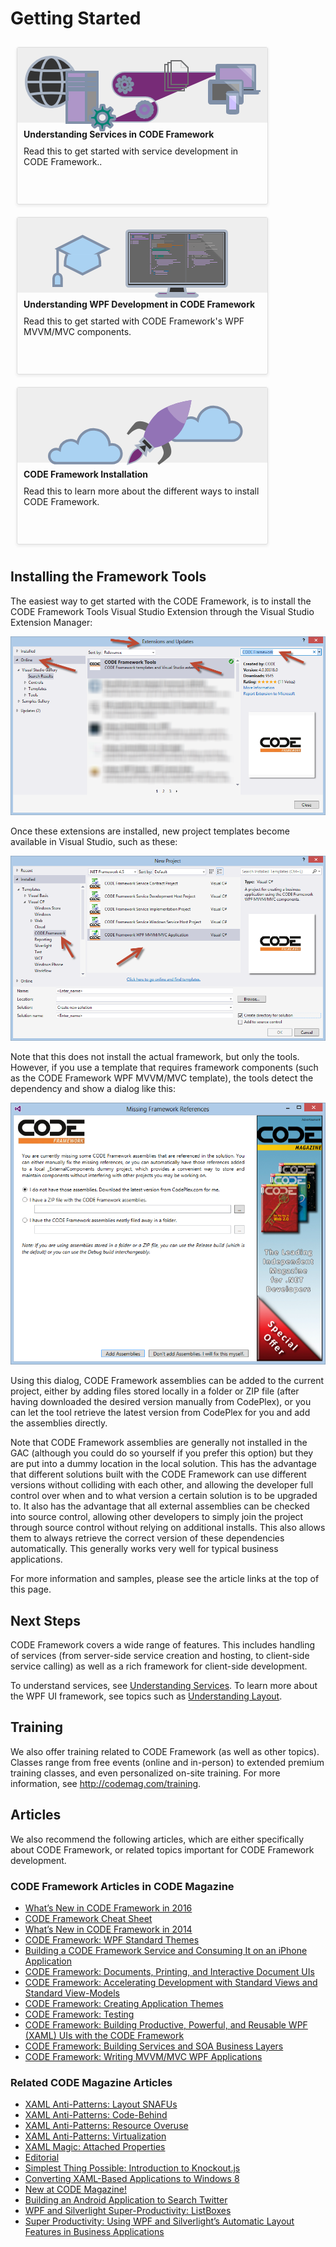 ﻿# Getting Started

<div style="float: left; width: 400px; margin: 10px; padding: 0; border: solid 1px #dddddd; border-radius: 3px; height: 250px; box-shadow: 0px 2px 5px #e8e8e8;">
    <div style="position: relative; top: 0; left: 0; right: 0; height: 120px; background: #eeeeee;">
        <svg xmlns="http://www.w3.org/2000/svg" viewBox="0 0 400 140"><defs><style>.cls-1{isolation:isolate;}.cls-13,.cls-2,.cls-3,.cls-9{fill:none;}.cls-2,.cls-3{stroke:#aab5c5;}.cls-12,.cls-2,.cls-3{stroke-miterlimit:10;}.cls-12,.cls-13,.cls-2{stroke-width:2px;}.cls-3{stroke-width:4px;}.cls-4{fill:#998aad;}.cls-5{fill:#aab5c5;}.cls-6{fill:#56616d;}.cls-7{fill:#333;}.cls-8{fill:#474f59;}.cls-10{fill:#55a5e4;}.cls-11{fill:#9273b6;}.cls-12{fill:#fff;stroke:#999;}.cls-13{stroke:gray;stroke-linejoin:bevel;}.cls-14{fill:#221f1f;}.cls-15{fill:#5e615f;}.cls-16{fill:#ae96c8;}.cls-17{fill:#d1d3d4;opacity:0.5;mix-blend-mode:screen;}.cls-18{fill:#2e2e2e;}.cls-19{fill:#5d5f5e;}.cls-20{fill:#cdc0ff;}.cls-21{fill:#757575;}</style></defs><title>asp-core-overview-5</title><g class="cls-1"><g id="Shapes"><path class="cls-2" d="M143,119h62a20,20,0,0,0,0-40H171.61a20,20,0,0,1,0-40H328"/><circle class="cls-3" cx="54" cy="55" r="40"/><ellipse class="cls-3" cx="54.5" cy="55" rx="17.5" ry="40"/><path class="cls-3" d="M88.73,34C82.54,35.77,69.23,37,53.82,37c-15.57,0-29-1.23-35.09-3"/><path class="cls-3" d="M18.73,75.4c5.8-1.76,19.39-3,35.22-3,15.44,0,28.75,1.18,34.78,2.87"/><line class="cls-3" x1="14" y1="55" x2="95" y2="55"/><path class="cls-4" d="M171.08,71.6a.87.87,0,0,0,.81.6l1.82-.06a.93.93,0,0,0,.74-.95l.1-2.23a1.29,1.29,0,0,1,.9-1.36c.29-.27.72-.39,1-.65a1.56,1.56,0,0,1,1.53.21l2,1.35a1.06,1.06,0,0,0,1-.1l1.33-1.48a1,1,0,0,0-.23-1.13l-1.6-1.75a1.14,1.14,0,0,1-.22-1.41l-.13-.15a1.51,1.51,0,0,0,.46-1c0-.56.33-1.1,1.31-1.2L184,60a1.1,1.1,0,0,0,.74-.94l-.19-2a.69.69,0,0,0-.81-.59l-2.23-.1a1.33,1.33,0,0,1-1.36-.9c-.27-.29-.39-.72-.65-1a2.23,2.23,0,0,1,.08-1.67L181,51.09a1,1,0,0,0-.08-1.26l-1.49-1a.85.85,0,0,0-1.12-.05l-1.62,1.74a1.42,1.42,0,0,1-1.55.35,4.32,4.32,0,0,0-1.1-.33l-.13-.15a1.47,1.47,0,0,1-1.06-1.17l-.31-2.39a.87.87,0,0,0-.81-.59l-2,.19a.69.69,0,0,0-.6.81l-.25,2.36c0,.84-.33,1.1-.75,1.22s-.72.39-1,.65a1.47,1.47,0,0,1-1.67-.08l-1.89-1.48a1.09,1.09,0,0,0-1.13.23l-1.33,1.48a1.23,1.23,0,0,0,.23,1.13l1.6,1.75c.53.58.65,1,.21,1.41,0,.28-.17.69-.2,1.25s-.32.82-1.3.92l-2.26.46a.87.87,0,0,0-.6.81l.19,2a.89.89,0,0,0,.67.73L162,62c.84,0,1.1.33,1.22.75a12.45,12.45,0,0,1,.64,1.29,1.25,1.25,0,0,1,.07,1.54l-1.48,1.89a1.08,1.08,0,0,0,.23,1.13L164,69.74a.85.85,0,0,0,1.12.05l1.62-1.74a1.42,1.42,0,0,1,1.55-.35l1.24.48c.56,0,.82.32,1.06,1.17l.45,2.26m5.48-12.75A4.91,4.91,0,0,1,172.13,64,4.56,4.56,0,0,1,167,59.54a4.69,4.69,0,0,1,4.28-5,4.75,4.75,0,0,1,5.25,4.29"/><path class="cls-5" d="M213.56,91.38a.52.52,0,0,0,0-.69l-.92-1a.62.62,0,0,0-.69,0l-1.57,1-1.07-.74.51-1.92a.47.47,0,0,0-.25-.57l-1.15-.54a.44.44,0,0,0-.63.18l-1.12,1.68a4,4,0,0,0-1.23-.33l-.19-1.95a.47.47,0,0,0-.46-.51h-1.32c-.2-.08-.42.12-.5.32l-.44,2a4.07,4.07,0,0,0-1.26.22l-1-1.77a.7.7,0,0,0-.61-.24l-1.27.5a.47.47,0,0,0-.3.54l.4,1.89c-.36.19-.72.52-1.07.71l-1.54-1.25a.45.45,0,0,0-.63,0l-.94.86a.45.45,0,0,0-.1.62l1.1,1.64a5.64,5.64,0,0,0-.82,1.14l-1.91-.64a.61.61,0,0,0-.64.32l-.54,1.15a.6.6,0,0,0,.24.7l1.62,1c-.16.41-.18.82-.33,1.23l-1.95.19a.6.6,0,0,0-.44.53L190.54,99a.6.6,0,0,0,.39.57l2,.3a8.17,8.17,0,0,0,.21,1.4l-1.78,1a.44.44,0,0,0-.24.61l.43,1.2a.65.65,0,0,0,.61.37l2-.47.57,1.06-1.25,1.54a.65.65,0,0,0,0,.63l.92,1a.53.53,0,0,0,.62.1l1.65-1.1,1.07.74-.5,1.92a.47.47,0,0,0,.25.57l1.22.61a.59.59,0,0,0,.63-.18l1-1.61c.41,0,.82.18,1.24.19l.11,2a.6.6,0,0,0,.53.44l1.31.13a.84.84,0,0,0,.51-.46l.37-1.92c.49,0,.91-.17,1.4-.21l.89,1.7a.48.48,0,0,0,.61.24l1.2-.43a.56.56,0,0,0,.37-.61l-.4-1.89a5,5,0,0,0,1.07-.71l1.54,1.25a.46.46,0,0,0,.69,0l.94-.86a.46.46,0,0,0,0-.69l-1.1-1.64a3.45,3.45,0,0,0,.82-1.14l1.91.64A.47.47,0,0,0,215,105l.61-1.22a.7.7,0,0,0-.18-.63l-1.68-1.11a3.53,3.53,0,0,0,.26-1.17l2-.26c.21-.06.43-.26.43-.4l.06-1.38a.47.47,0,0,0-.46-.51L214.16,98a7.54,7.54,0,0,0-.15-1.32l1.64-1A.5.5,0,0,0,216,95l-.43-1.2a.44.44,0,0,0-.61-.24l-2,.33-.58-1.07,1.18-1.47M205,97.58a2,2,0,1,1-3,2.71,2,2,0,0,1,.06-2.84,2.07,2.07,0,0,1,2.91.13"/><polygon class="cls-6" points="128 120 79 120 79 83 80 83 80 80 79 80 79 75 80 75 80 72 79 72 79 68 80 68 80 65 79 65 79 60 80 60 80 57 79 57 79 52 80 52 80 49 79 49 79 39 128 39 128 120"/><rect x="110" y="57" width="18" height="3"/><rect x="110" y="65" width="18" height="3"/><rect x="110" y="49" width="18" height="3"/><rect class="cls-7" x="80" y="57" width="22" height="3"/><rect class="cls-7" x="80" y="65" width="22" height="3"/><rect class="cls-7" x="80" y="49" width="22" height="3"/><polygon class="cls-8" points="110 39 110 49 125 49 125 52 110 52 110 57 125 57 125 60 110 60 110 65 125 65 125 68 110 68 110 120 128 120 128 39 110 39"/><polygon class="cls-9" points="113 49 80 49 80 52 113 52 113 49 113 49"/><polyline class="cls-9" points="113 49 80 49 80 52 113 52 113 49"/><polygon class="cls-10" points="110 52 102 52 102 49 110 49 110 52 110 52"/><polygon class="cls-10" points="110 60 102 60 102 57 110 57 110 60 110 60"/><polygon class="cls-10" points="110 68 102 68 102 65 110 65 110 68 110 68"/><path class="cls-11" d="M155.36,109.55l-4.78-.53a.86.86,0,0,1-.75-.68,14.14,14.14,0,0,0-1.28-3.39.93.93,0,0,1,.12-1l3-3.7A.92.92,0,0,0,151.6,99l-2.49-2.49a.92.92,0,0,0-1.23-.07l-3.59,2.89a.91.91,0,0,1-1,.08A14.23,14.23,0,0,0,140.08,98a.92.92,0,0,1-.64-.78l-.52-4.6c-.05-.47-.45-.63-.92-.63h-3.53c-.47,0-.87.17-.92.63l-.51,4.56a.88.88,0,0,1-.7.75,14.15,14.15,0,0,0-3.54,1.44.91.91,0,0,1-1-.08l-3.54-2.85a.92.92,0,0,0-1.23.06L120.51,99a.92.92,0,0,0-.07,1.23l2.9,3.61a.91.91,0,0,1,.08,1,14.22,14.22,0,0,0-1.35,3.49.93.93,0,0,1-.81.69l-4.58.51a.82.82,0,0,0-.69.92V114a.82.82,0,0,0,.69.92l4.93.54a.88.88,0,0,1,.75.63,14.16,14.16,0,0,0,1.12,2.63.91.91,0,0,1-.1,1l-2.95,3.66a.92.92,0,0,0,.06,1.23l2.49,2.49a.92.92,0,0,0,1.23.07l3.63-2.92a.94.94,0,0,1,1.05-.07,14.23,14.23,0,0,0,3.05,1.29.93.93,0,0,1,.68.79l.53,4.91a.92.92,0,0,0,.92.82h3.53a.92.92,0,0,0,.92-.82l.53-4.86a.91.91,0,0,1,.67-.77,14.21,14.21,0,0,0,3.39-1.42.91.91,0,0,1,1,.09l3.7,3a.92.92,0,0,0,1.23-.07l2.49-2.49a.92.92,0,0,0,.07-1.23l-3-3.77a.93.93,0,0,1-.08-1,14.22,14.22,0,0,0,1.05-2.46.93.93,0,0,1,.78-.65l5-.56c.47-.05.64-.45.64-.92v-3.53C156,110,155.83,109.6,155.36,109.55ZM136,119.15a7.34,7.34,0,1,1,7.34-7.34A7.34,7.34,0,0,1,136,119.15Z"/><polyline class="cls-12" points="241 27 236 27 236 69 267 69 267 64"/><polyline class="cls-12" points="246 24 241 24 241 64 270 64 270 59"/><polygon class="cls-12" points="273 59 246 59 246 21 262 21 273 32 273 59"/><polygon class="cls-13" points="262 21 273 32 262 32 262 21"/><path class="cls-14" d="M380,71V29.63A1.63,1.63,0,0,0,378.37,28H320.63A1.63,1.63,0,0,0,319,29.63V71Z"/><path class="cls-14" d="M311.09,71c0-.45.38,1.87,2.73,2h70.45c1.82-.13,2.73-2.45,2.73-2V70H311Z"/><rect class="cls-15" x="349" y="29" width="1" height="1"/><rect class="cls-15" x="348" y="66" width="2" height="2"/><rect class="cls-16" x="322" y="31" width="55" height="34"/><polygon class="cls-17" points="377 31 356.12 31 377 50.54 377 31"/><rect class="cls-18" x="307" y="53" width="53" height="36" rx="2.16" ry="2.16"/><rect class="cls-4" x="310" y="56" width="47" height="30"/><polygon class="cls-19" points="358 71.58 359 71.74 359 70.49 358 70.64 358 71.58"/><polygon class="cls-17" points="357 75.33 357 56 335.88 56 357 75.33"/><path class="cls-18" d="M351.35,104.43a31.36,31.36,0,0,1-6.62.51,36.15,36.15,0,0,1-7.08-.51c-1-.25-1.65-.84-1.65-1.78V73.12c0-.95.63-1.52,1.69-1.68a56.41,56.41,0,0,1,7-.44,41.19,41.19,0,0,1,6.62.43c1.14.18,1.69.77,1.69,1.72v29.5C353,103.59,352.51,104.17,351.35,104.43Z"/><rect class="cls-20" x="337" y="75" width="15" height="26"/><circle class="cls-21" cx="344.23" cy="72.83" r="0.33"/><circle class="cls-21" cx="339.03" cy="73.09" r="0.26"/><polygon class="cls-17" points="352 87.98 352 75 337.83 75 352 87.98"/></g></g></svg>
    </div>
    <p style="margin: 10px;"><b>Understanding Services in CODE Framework</b></p>
    <p style="margin: 0 10px 5px 10px;">Read this to get started with service development in CODE Framework..</p>
</div>
<div style="float: left; width: 400px; margin: 10px; padding: 0; border: solid 1px #dddddd; border-radius: 3px; height: 250px; box-shadow: 0px 2px 5px #e8e8e8;">
    <div style="position: relative; top: 0; left: 0; right: 0; height: 120px; background: #eeeeee;">
        <svg xmlns="http://www.w3.org/2000/svg" viewBox="0 0 400 140"><defs><style>.cls-1,.cls-12{fill:none;stroke-miterlimit:10;}.cls-1{stroke:#8090a8;stroke-width:4px;}.cls-2{fill:#5d5d5d;}.cls-3{fill:#171717;}.cls-4{fill:#2e2e2e;}.cls-5{fill:#6d6e70;}.cls-6{fill:#5d5f5e;}.cls-7{fill:#1772b8;}.cls-8{fill:#929090;}.cls-9{fill:#767778;}.cls-10{fill:#a86527;}.cls-11{fill:#048273;}.cls-12{stroke:#6d6e70;}.cls-13{fill:#fff;opacity:0.15;}</style></defs><title>asp-core-overview-6</title><g id="Shapes"><polygon class="cls-1" points="63.98 49.89 104.28 70.01 144.58 49.89 104.28 29.77 63.98 49.89"/><path class="cls-1" d="M80,58.72c-3.71,3.78-3.71,17.7-3.71,17.7l28,14,28-14s0-13.92-3.71-17.7"/><path class="cls-1" d="M70.73,96.9c0-3.87-2.85-7-6.37-7S58,93,58,96.9V109H70.73Z"/><line class="cls-1" x1="64.37" y1="89.9" x2="64.37" y2="50.43"/><polygon class="cls-2" points="288 124 222.52 124 226.35 120 284.16 120 288 124"/><path class="cls-3" d="M285.41,126H225.22c-2.78-.24-2.83-2.68-2.83-2H288C288,123.32,288.33,125.76,285.41,126Z"/><polygon class="cls-3" points="269.4 121 241.11 121 243.4 108 267.11 108 269.4 121"/><path class="cls-3" d="M331.46,21H178.54A3.54,3.54,0,0,0,175,24.54v81.92a3.54,3.54,0,0,0,3.54,3.54H331.46a3.54,3.54,0,0,0,3.54-3.54V24.54A3.54,3.54,0,0,0,331.46,21ZM329,104H180V26H329Z"/><rect class="cls-4" x="180" y="25" width="150" height="79"/><rect class="cls-5" x="181" y="25" width="29" height="2"/><rect class="cls-5" x="181" y="33" width="29" height="2"/><rect class="cls-6" x="272" y="27" width="2" height="1"/><rect class="cls-6" x="272" y="29" width="2" height="1"/><rect class="cls-6" x="272" y="31" width="2" height="1"/><rect class="cls-6" x="272" y="33" width="2" height="1"/><rect class="cls-6" x="272" y="35" width="2" height="1"/><rect class="cls-6" x="272" y="37" width="2" height="1"/><rect class="cls-6" x="272" y="40" width="2" height="1"/><rect class="cls-6" x="272" y="42" width="2" height="1"/><rect class="cls-6" x="272" y="44" width="2" height="1"/><rect class="cls-6" x="272" y="46" width="2" height="1"/><rect class="cls-6" x="272" y="48" width="2" height="1"/><rect class="cls-6" x="272" y="50" width="2" height="1"/><rect class="cls-6" x="272" y="52" width="2" height="1"/><rect class="cls-6" x="272" y="54" width="2" height="1"/><rect class="cls-6" x="272" y="56" width="2" height="1"/><rect class="cls-6" x="272" y="58" width="2" height="1"/><rect class="cls-6" x="272" y="60" width="2" height="1"/><rect class="cls-6" x="272" y="62" width="2" height="1"/><rect class="cls-6" x="272" y="65" width="2" height="1"/><rect class="cls-6" x="272" y="67" width="2" height="1"/><rect class="cls-6" x="272" y="69" width="2" height="1"/><rect class="cls-6" x="272" y="71" width="2" height="1"/><rect class="cls-6" x="272" y="73" width="2" height="1"/><rect class="cls-6" x="272" y="75" width="2" height="1"/><rect class="cls-6" x="272" y="77" width="2" height="1"/><rect class="cls-6" x="272" y="79" width="2" height="1"/><rect class="cls-7" x="274" y="27" width="2" height="1"/><rect class="cls-7" x="274" y="29" width="2" height="1"/><rect class="cls-7" x="274" y="31" width="2" height="1"/><rect class="cls-7" x="274" y="33" width="2" height="1"/><rect class="cls-6" x="277" y="27" width="21" height="1"/><rect class="cls-6" x="277" y="29" width="13" height="1"/><rect class="cls-6" x="277" y="31" width="18" height="1"/><rect class="cls-6" x="277" y="33" width="10" height="1"/><rect class="cls-7" x="215" y="27" width="2" height="1"/><rect class="cls-7" x="215" y="29" width="2" height="1"/><rect class="cls-7" x="215" y="31" width="2" height="1"/><rect class="cls-7" x="184" y="29" width="2" height="1"/><rect class="cls-7" x="184" y="31" width="2" height="1"/><rect class="cls-7" x="215" y="33" width="2" height="1"/><rect class="cls-6" x="218" y="27" width="21" height="1"/><rect class="cls-6" x="218" y="29" width="13" height="1"/><rect class="cls-6" x="218" y="31" width="18" height="1"/><rect class="cls-6" x="218" y="33" width="10" height="1"/><rect class="cls-8" x="274" y="37" width="20" height="1"/><rect class="cls-8" x="274" y="40" width="38" height="1"/><rect class="cls-8" x="274" y="42" width="26" height="1"/><rect class="cls-8" x="274" y="44" width="42" height="1"/><rect class="cls-8" x="274" y="46" width="8" height="1"/><rect class="cls-8" x="283" y="46" width="23" height="1"/><rect class="cls-8" x="307" y="46" width="3" height="1"/><rect class="cls-8" x="274" y="48" width="27" height="1"/><rect class="cls-8" x="274" y="50" width="46" height="1"/><rect class="cls-8" x="274" y="52" width="28" height="1"/><rect class="cls-6" x="274" y="54" width="25" height="1"/><rect class="cls-6" x="274" y="56" width="28" height="1"/><rect class="cls-6" x="274" y="58" width="31" height="1"/><rect class="cls-8" x="279" y="60" width="2" height="1"/><rect class="cls-8" x="279" y="62" width="2" height="1"/><rect class="cls-8" x="279" y="65" width="2" height="1"/><rect class="cls-8" x="283" y="60" width="12" height="1"/><rect class="cls-8" x="297" y="60" width="12" height="1"/><rect class="cls-8" x="284" y="62" width="9" height="1"/><rect class="cls-8" x="295" y="62" width="9" height="1"/><rect class="cls-8" x="282" y="65" width="3" height="1"/><rect class="cls-8" x="215" y="37" width="20" height="1"/><rect class="cls-9" x="236" y="37" width="14" height="1"/><rect class="cls-8" x="215" y="40" width="20" height="1"/><rect class="cls-8" x="215" y="42" width="8" height="1"/><rect class="cls-8" x="215" y="44" width="8" height="1"/><rect class="cls-8" x="215" y="46" width="8" height="1"/><rect class="cls-10" x="224" y="42" width="23" height="1"/><rect class="cls-10" x="224" y="44" width="41" height="1"/><rect class="cls-10" x="224" y="46" width="23" height="1"/><rect class="cls-7" x="248" y="46" width="3" height="1"/><rect class="cls-6" x="215" y="48" width="2" height="1"/><rect class="cls-11" x="215" y="50" width="23" height="1"/><rect class="cls-11" x="216" y="52" width="28" height="1"/><rect class="cls-6" x="216" y="54" width="25" height="1"/><rect class="cls-6" x="215" y="56" width="28" height="1"/><rect class="cls-6" x="216" y="58" width="31" height="1"/><rect class="cls-11" x="220" y="60" width="2" height="1"/><rect class="cls-11" x="220" y="62" width="2" height="1"/><rect class="cls-11" x="220" y="65" width="2" height="1"/><rect class="cls-11" x="225" y="60" width="9" height="1"/><rect class="cls-11" x="225" y="62" width="9" height="1"/><rect class="cls-11" x="223" y="65" width="3" height="1"/><rect class="cls-6" x="279" y="67" width="35" height="1"/><rect class="cls-6" x="282" y="69" width="26" height="1"/><rect class="cls-6" x="282" y="71" width="38" height="1"/><rect class="cls-6" x="282" y="73" width="26" height="1"/><rect class="cls-6" x="284" y="75" width="17" height="1"/><rect class="cls-6" x="282" y="77" width="2" height="1"/><rect class="cls-6" x="279" y="79" width="2" height="1"/><rect class="cls-6" x="220" y="67" width="35" height="1"/><rect class="cls-6" x="223" y="69" width="26" height="1"/><rect class="cls-6" x="223" y="71" width="38" height="1"/><rect class="cls-6" x="223" y="73" width="26" height="1"/><rect class="cls-6" x="225" y="75" width="17" height="1"/><rect class="cls-6" x="223" y="77" width="2" height="1"/><rect class="cls-6" x="215" y="81" width="2" height="1"/><rect class="cls-6" x="220" y="79" width="2" height="1"/><rect class="cls-6" x="218" y="81" width="2" height="1"/><rect class="cls-7" x="215" y="85" width="2" height="1"/><rect class="cls-6" x="218" y="85" width="16" height="1"/><rect class="cls-7" x="235" y="85" width="7" height="1"/><rect class="cls-7" x="218" y="87" width="2" height="1"/><rect class="cls-7" x="218" y="90" width="2" height="1"/><rect class="cls-6" x="221" y="87" width="19" height="1"/><rect class="cls-6" x="221" y="90" width="19" height="1"/><rect class="cls-6" x="212" y="27" width="2" height="1"/><rect class="cls-6" x="212" y="29" width="2" height="1"/><rect class="cls-6" x="212" y="31" width="2" height="1"/><rect class="cls-6" x="212" y="33" width="2" height="1"/><rect class="cls-6" x="212" y="35" width="2" height="1"/><rect class="cls-6" x="212" y="37" width="2" height="1"/><rect class="cls-6" x="212" y="39" width="2" height="1"/><rect class="cls-6" x="212" y="41" width="2" height="1"/><rect class="cls-6" x="212" y="43" width="2" height="1"/><rect class="cls-6" x="212" y="45" width="2" height="1"/><rect class="cls-6" x="212" y="47" width="2" height="1"/><rect class="cls-6" x="212" y="50" width="2" height="1"/><rect class="cls-6" x="212" y="52" width="2" height="1"/><rect class="cls-6" x="212" y="54" width="2" height="1"/><rect class="cls-6" x="212" y="56" width="2" height="1"/><rect class="cls-6" x="212" y="58" width="2" height="1"/><rect class="cls-6" x="212" y="60" width="2" height="1"/><rect class="cls-6" x="212" y="62" width="2" height="1"/><rect class="cls-6" x="212" y="64" width="2" height="1"/><rect class="cls-6" x="212" y="66" width="2" height="1"/><rect class="cls-6" x="212" y="68" width="2" height="1"/><rect class="cls-6" x="212" y="70" width="2" height="1"/><rect class="cls-6" x="212" y="72" width="2" height="1"/><rect class="cls-6" x="212" y="75" width="2" height="1"/><rect class="cls-6" x="212" y="77" width="2" height="1"/><rect class="cls-6" x="212" y="79" width="2" height="1"/><rect class="cls-6" x="212" y="81" width="2" height="1"/><rect class="cls-6" x="212" y="83" width="2" height="1"/><rect class="cls-6" x="212" y="85" width="2" height="1"/><rect class="cls-6" x="212" y="87" width="2" height="1"/><rect class="cls-6" x="212" y="89" width="2" height="1"/><rect class="cls-6" x="187" y="29" width="13" height="1"/><rect class="cls-6" x="187" y="31" width="18" height="1"/><rect class="cls-6" x="181" y="29" width="2" height="1"/><rect class="cls-6" x="181" y="31" width="2" height="1"/><rect class="cls-6" x="181" y="37" width="2" height="1"/><rect class="cls-6" x="181" y="39" width="2" height="1"/><rect class="cls-6" x="181" y="41" width="2" height="1"/><rect class="cls-6" x="184" y="37" width="10" height="1"/><rect class="cls-6" x="184" y="39" width="10" height="1"/><rect class="cls-6" x="184" y="41" width="10" height="1"/><line class="cls-12" x1="269.5" y1="26" x2="269.5" y2="104"/><polygon class="cls-13" points="330 70.38 330 25 284.62 25 330 70.38"/></g></svg>
    </div>
    <p style="margin: 10px;"><b>Understanding WPF Development in CODE Framework</b></p>
    <p style="margin: 0 10px 5px 10px;">Read this to get started with CODE Framework's WPF MVVM/MVC components.</p>
</div>
<div style="float: left; width: 400px; margin: 10px; padding: 0; border: solid 1px #dddddd; border-radius: 3px; height: 250px; box-shadow: 0px 2px 5px #e8e8e8;">
    <div style="position: relative; top: 0; left: 0; right: 0; height: 120px; background: #eeeeee;">
        <svg id="titles" xmlns="http://www.w3.org/2000/svg" viewBox="0 0 400 140"><defs><style>.cls-1{fill:#aad2f2;}.cls-2{fill:#772b77;}.cls-3{fill:#333;}.cls-4{fill:#666;}.cls-5{fill:#9273b6;}.cls-6{fill:#ae96c8;}</style></defs><title>asp-core-overview-1</title><path class="cls-1" d="M254.25,62.36a11.2,11.2,0,0,1,5.37,1.36,17.62,17.62,0,0,1,28.79-11.53,25.87,25.87,0,0,1,51.31,3.17,15,15,0,1,1,3.79,29.5H254.25a11.25,11.25,0,0,1,0-22.5Z"/><path class="cls-1" d="M62.25,98.36a11.2,11.2,0,0,1,5.37,1.36A17.62,17.62,0,0,1,96.41,88.19a25.87,25.87,0,0,1,51.31,3.17,15,15,0,1,1,3.79,29.5H62.25a11.25,11.25,0,1,1,0-22.5Z"/><path class="cls-2" d="M198.43,96.76s-14.54-5.2-22,25.66c29.77-8,24.39-23.39,24.39-23.39Z"/><polygon class="cls-3" points="218.29 94.94 203.36 79.87 196.87 86.33 201.55 91.04 191.06 92.98 205.15 107.17 207.14 96.67 211.82 101.38 218.29 94.94"/><path class="cls-4" d="M211.26,58.26s-16.12-9.63-23.72-1.1A145.9,145.9,0,0,0,175,73.42l2.82,2.4s9-9.84,16.35-10c4.41-.09,12.17,4.28,12.17,4.28Z"/><path class="cls-4" d="M241.78,87s9.59,16.31,1,23.88a145.71,145.71,0,0,1-16.31,12.5l-2.38-2.84s9.88-9,10.07-16.33C234.3,99.81,230,92,230,92Z"/><path class="cls-5" d="M278.49,20.21l.12-.12h-.11V20l-.12.12c-3,.4-39.68,5.63-56.17,22.05C205,59.3,202.09,78.54,202.09,78.54l17.66,17.79s19.23-2.85,36.42-20C272.65,59.93,278.07,23.19,278.49,20.21Z"/><path class="cls-6" d="M278.49,20.21l.12-.12h-.11V20l-.12.12c-2.07.28-20.52,2.9-37.09,10-7.22,3.1,24.24,33.69,27.44,26.08C275.6,40,278.21,22.24,278.49,20.21Z"/></svg>
    </div>
    <p style="margin: 10px;"><b>CODE Framework Installation</b></p>
    <p style="margin: 0 10px 5px 10px;">Read this to learn more about the different ways to install CODE Framework.</p>
</div>
<div style="clear:both"></div>

## Installing the Framework Tools

The easiest way to get started with the CODE Framework, is to install the CODE Framework Tools Visual Studio Extension through the Visual Studio Extension Manager:

![](Getting%20Started/Figure1.png)

Once these extensions are installed, new project templates become available in Visual Studio, such as these:

![](Getting%20Started/Figure2.png)

Note that this does not install the actual framework, but only the tools. However, if you use a template that requires framework components (such as the CODE Framework WPF MVVM/MVC template), the tools detect the dependency and show a dialog like this:

![](Getting%20Started/Figure3.png)

Using this dialog, CODE Framework assemblies can be added to the current project, either by adding files stored locally in a folder or ZIP file (after having downloaded the desired version manually from CodePlex), or you can let the tool retrieve the latest version from CodePlex for you and add the assemblies directly.

Note that CODE Framework assemblies are generally not installed in the GAC (although you could do so yourself if you prefer this option) but they are put into a dummy location in the local solution. This has the advantage that different solutions built with the CODE Framework can use different versions without colliding with each other, and allowing the developer full control over when and to what version a certain solution is to be upgraded to. It also has the advantage that all external assemblies can be checked into source control, allowing other developers to simply join the project through source control without relying on additional installs. This also allows them to always retrieve the correct version of these dependencies automatically. This generally works very well for typical business applications.

For more information and samples, please see the article links at the top of this page.

## Next Steps

CODE Framework covers a wide range of features. This includes handling of services (from server-side service creation and hosting, to client-side service calling) as well as a rich framework for client-side development.

To understand services, see [Understanding Services](Understanding-Services). To learn more about the WPF UI framework, see topics such as [Understanding Layout](Understanding-Layout).

## Training

We also offer training related to CODE Framework (as well as other topics). Classes range from free events (online and in-person) to extended premium training classes, and even personalized on-site training. For more information, see http://codemag.com/training. 

## Articles

We also recommend the following articles, which are either specifically about CODE Framework, or related topics important for CODE Framework development.

### CODE Framework Articles in CODE Magazine

*   [What’s New in CODE Framework in 2016](http://localhost:55759/article/1609111)
*   [CODE Framework Cheat Sheet](http://localhost:55759/article/9995011)
*   [What’s New in CODE Framework in 2014](http://localhost:55759/article/1407091)
*   [CODE Framework: WPF Standard Themes](http://localhost:55759/article/1309041)
*   [Building a CODE Framework Service and Consuming It on an iPhone Application](http://localhost:55759/article/1305071)
*   [CODE Framework: Documents, Printing, and Interactive Document UIs](http://localhost:55759/article/1304041)
*   [CODE Framework: Accelerating Development with Standard Views and Standard View-Models](http://localhost:55759/article/1301041)
*   [CODE Framework: Creating Application Themes](http://localhost:55759/article/1211091)
*   [CODE Framework: Testing](http://localhost:55759/article/1210081)
*   [CODE Framework: Building Productive, Powerful, and Reusable WPF (XAML) UIs with the CODE Framework](http://localhost:55759/article/1206101)
*   [CODE Framework: Building Services and SOA Business Layers](http://localhost:55759/article/1203061)
*   [CODE Framework: Writing MVVM/MVC WPF Applications](http://localhost:55759/article/1201061)
   
### Related CODE Magazine Articles

*   [XAML Anti-Patterns: Layout SNAFUs](http://localhost:55759/article/1509091)
*   [XAML Anti-Patterns: Code-Behind](http://localhost:55759/article/1505101)
*   [XAML Anti-Patterns: Resource Overuse](http://localhost:55759/article/1501091)
*   [XAML Anti-Patterns: Virtualization](http://localhost:55759/article/1407081)
*   [XAML Magic: Attached Properties](http://localhost:55759/article/1405061)
*   [Editorial](http://localhost:55759/article/1403011)
*   [Simplest Thing Possible: Introduction to Knockout.js](http://localhost:55759/article/1304061)
*   [Converting XAML-Based Applications to Windows 8](http://localhost:55759/article/1208051)
*   [New at CODE Magazine!](http://localhost:55759/article/1206031)
*   [Building an Android Application to Search Twitter](http://localhost:55759/article/1109051)
*   [WPF and Silverlight Super-Productivity: ListBoxes](http://localhost:55759/article/112091)
*   [Super Productivity: Using WPF and Silverlight’s Automatic Layout Features in Business Applications](http://localhost:55759/article/1011071)
